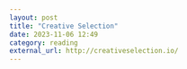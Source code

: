 ```yaml
---
layout: post
title: "Creative Selection"
date: 2023-11-06 12:49
category: reading
external_url: http://creativeselection.io/
---
```


